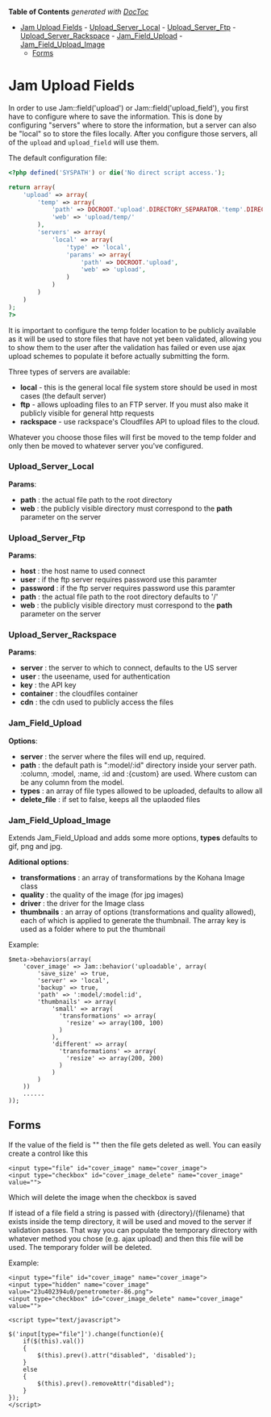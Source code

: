 **Table of Contents**  *generated with [DocToc](http://doctoc.herokuapp.com/)*

- [Jam Upload Fields](#jam-upload-fields)
		- [Upload_Server_Local](#upload_server_local)
		- [Upload_Server_Ftp](#upload_server_ftp)
		- [Upload_Server_Rackspace](#upload_server_rackspace)
		- [Jam_Field_Upload](#jam_field_upload)
		- [Jam_Field_Upload_Image](#jam_field_upload_image)
	- [Forms](#forms)

# Jam Upload Fields

In order to use Jam::field('upload') or Jam::field('upload_field'), you first have to configure where to save the information. This is done by configuring "servers" where to store the information, but a server can also be "local" so to store the files locally. After you configure those servers, all of the `upload` and `upload_field` will use them.

The default configuration file:

```php
<?php defined('SYSPATH') or die('No direct script access.');

return array(
	'upload' => array(
		'temp' => array(
			'path' => DOCROOT.'upload'.DIRECTORY_SEPARATOR.'temp'.DIRECTORY_SEPARATOR, 
			'web' => 'upload/temp/'
		),		
		'servers' => array(
			'local' => array(
				'type' => 'local',
				'params' => array(
					'path' => DOCROOT.'upload',
					'web' => 'upload',
				)
			)
		)
	)
);
?>
```

It is important to configure the temp folder location to be publicly available as it will be used to store files that have not yet been validated, allowing you to show them to the user after the validation has failed or even use ajax upload schemes to populate it before actually submitting the form. 

Three types of servers are available:

- __local__ - this is the general local file system store should be used in most cases (the default server)
- __ftp__ - allows uploading files to an FTP server. If you must also make it publicly visible for general http requests
- __rackspace__ - use rackspace's Cloudfiles API to upload files to the cloud.

Whatever you choose those files will first be moved to the temp folder and only then be moved to whatever server you've configured.


### Upload_Server_Local

__Params__:

- __path__ : the actual file path to the root directory
- __web__ : the publicly visible directory must correspond to the __path__ parameter on the server

### Upload_Server_Ftp

__Params__:

- __host__ : the host name to used connect
- __user__ : if the ftp server requires password use this paramter
- __password__ : if the ftp server requires password use this paramter
- __path__ : the actual file path to the root directory defaults to '/'
- __web__ : the publicly visible directory must correspond to the __path__ parameter on the server

### Upload_Server_Rackspace

__Params__:

- __server__ : the server to which to connect, defaults to the US server
- __user__ : the useename, used for authentication
- __key__ : the API key
- __container__ : the cloudfiles container
- __cdn__ : the cdn used to publicly access the files

### Jam_Field_Upload

__Options__:

- __server__ : the server where the files will end up, required.
- __path__ : the default path is ":model/:id" directory inside your server path. :column, :model, :name, :id and :{custom} are used. Where custom can be any column from the model.
- __types__ : an array of file types allowed to be uploaded, defaults to allow all
- __delete_file__ : if set to false, keeps all the uplaoded files

### Jam_Field_Upload_Image

Extends Jam_Field_Upload and adds some more options, __types__ defaults to gif, png and jpg.

__Aditional options__:

- __transformations__ : an array of transformations by the Kohana Image class
- __quality__ : the quality of the image (for jpg images)
- __driver__ : the driver for the Image class
- __thumbnails__ : an array of options (transformations and quality allowed), each of which is applied to generate the thumbnail. The array key is used as a folder where to put the thumbnail

Example:

	$meta->behaviors(array(
	 	'cover_image' => Jam::behavior('uploadable', array(
	 		'save_size' => true,
	 		'server' => 'local',
	 		'backup' => true,
			'path' => ':model/:model:id',
            'thumbnails' => array(												
			    'small' => array(
			      'transformations' => array(
			        'resize' => array(100, 100)
			      )
			    ),
			    'different' => array(
			      'transformations' => array(
			        'resize' => array(200, 200)
			      )
			    )
			)
		))
		......
	));											

## Forms

If the value of the field is "" then the file gets deleted as well. You can easily create a control like this

	<input type="file" id="cover_image" name="cover_image">
	<input type="checkbox" id="cover_image_delete" name="cover_image" value="">

Which will delete the image when the checkbox is saved

If istead of a file field a string is passed with {directory}/{filename} that exists inside the temp directory, it will be used and moved to the server if validation passes. That way you can populate the temporary directory with whatever method you chose (e.g. ajax upload) and then this file will be used. The temporary folder will be deleted.

Example: 

	<input type="file" id="cover_image" name="cover_image">
	<input type="hidden" name="cover_image" value="23u402394u0/penetrometer-86.png">
	<input type="checkbox" id="cover_image_delete" name="cover_image" value="">

	<script type="text/javascript">

	$('input[type="file"]').change(function(e){
		if($(this).val())
		{
			$(this).prev().attr("disabled", 'disabled');
		}
		else
		{
			$(this).prev().removeAttr("disabled");	
		}
	});
	</script>

